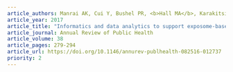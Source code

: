 ```yaml
---
article_authors: Manrai AK, Cui Y, Bushel PR, <b>Hall MA</b>, Karakitsios S, Mattingly CJ, Ritchie M, Schmitt C, Sarigiannis DA, Thomas DC, Wishart D, Balshaw DM, Patel CJ
article_year: 2017
article_title: "Informatics and data analytics to support exposome-based discovery for public health"
article_journal: Annual Review of Public Health
article_volume: 38
article_pages: 279-294
article_url: https://doi.org/10.1146/annurev-publhealth-082516-012737
priority: 2
---
```

 